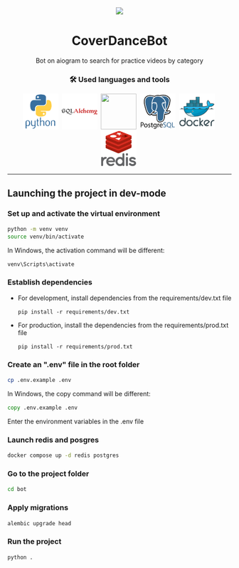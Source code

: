 <div id="header" align="center">
    <div>
        <img src="https://media4.giphy.com/media/gjrYDwbjnK8x36xZIO/giphy.gif?cid=ecf05e476ht8f5g4s8rz6uaiu8lfpmhkz0u3wgd4dro098xo&ep=v1_gifs_related&rid=giphy.gif&ct=s" width="100">
        <h1 align="center">
            <b>CoverDanceBot</b>
        </h1>
        <div>Bot on aiogram to search for practice videos by category</div>
    </div>
</div>

<div align="center">

### 🛠️ Used languages and tools

<div>
    <img src="https://raw.githubusercontent.com/devicons/devicon/55609aa5bd817ff167afce0d965585c92040787a/icons/python/python-original-wordmark.svg" width="80" height="80">&nbsp;
    <img src="https://raw.githubusercontent.com/devicons/devicon/55609aa5bd817ff167afce0d965585c92040787a/icons/sqlalchemy/sqlalchemy-original-wordmark.svg" width="80" height="80">&nbsp;
    <img src="https://avatars.githubusercontent.com/u/33784865?s=200&v=4" width="80" height="80">&nbsp;
    <img src="https://raw.githubusercontent.com/devicons/devicon/ca28c779441053191ff11710fe24a9e6c23690d6/icons/postgresql/postgresql-original-wordmark.svg" width="80" height="80">&nbsp;
    <img src="https://raw.githubusercontent.com/devicons/devicon/ca28c779441053191ff11710fe24a9e6c23690d6/icons/docker/docker-original-wordmark.svg" width="80" height="80">&nbsp;
    <img src="https://raw.githubusercontent.com/devicons/devicon/ca28c779441053191ff11710fe24a9e6c23690d6/icons/redis/redis-original-wordmark.svg" width="80" height="80">&nbsp;
</div>

</div>

---

## Launching the project in dev-mode

### Set up and activate the virtual environment

 ```bash
python -m venv venv
source venv/bin/activate
```

In Windows, the activation command will be different:

```bat
venv\Scripts\activate
```

### Establish dependencies

* For development, install dependencies from the requirements/dev.txt file

    ```shell
    pip install -r requirements/dev.txt
    ```

* For production, install the dependencies from the requirements/prod.txt file

    ```shell
    pip install -r requirements/prod.txt
    ```

### Create an ".env" file in the root folder

```bash
cp .env.example .env
```

In Windows, the copy command will be different:

```bat
copy .env.example .env
```

Enter the environment variables in the .env file

### Launch redis and posgres

```bash
docker compose up -d redis postgres
```

### Go to the project folder

```bash
cd bot
```

### Apply migrations

```bash
alembic upgrade head
```

### Run the project

```bash
python .
```
